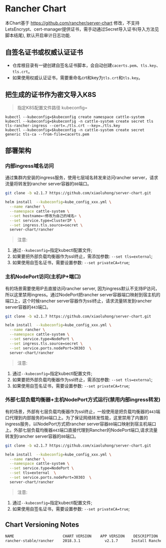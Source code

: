 # Rancher Chart

本Chart基于 https://github.com/rancher/server-chart 修改，不支持LetsEncrypt、cert-manager提供证书，需手动通过Secret导入证书(导入方法见脚本结尾), 默认开启审计日志功能.
## 自签名证书或权威认证证书

- 仓库根目录有一键创建自签名证书脚本，会自动创建`cacerts.pem`、`tls.key`、`tls.crt`。
- 如果使用权威认证证书，需要重命名crt和key为`tls.crt`和`tls.key`。

## 把生成的证书作为密文导入K8S

> 指定K8S配置文件路径
kubeconfig=

```
kubectl --kubeconfig=$kubeconfig create namespace cattle-system
kubectl --kubeconfig=$kubeconfig -n cattle-system create secret tls tls-rancher-ingress --cert=./tls.crt --key=./tls.key
kubectl --kubeconfig=$kubeconfig -n cattle-system create secret generic tls-ca --from-file=cacerts.pem
```

## 部署架构

### 内部ingress域名访问

通过集群内安装的ingress服务，使用七层域名转发来访问rancher server，请求流量将转发到rancher server容器的`80`端口。

```bash
git clone -b v2.1.7 https://github.com/xiaoluhong/server-chart.git

helm install  --kubeconfig=kube_config_xxx.yml \
  --name rancher \
  --namespace cattle-system \
  --set hostname=<修改为自己的域名> \
  --set service.type=ClusterIP \
  --set ingress.tls.source=secret \
  server-chart/rancher
```

>注意:

1. 通过`--kubeconfig=`指定kubectl配置文件;
1. 如果要把外部负载均衡器作为ssl终止，需添加参数: `--set tls=external`;
1. 如果使用自签名证书，需要设置参数: `--set privateCA=true`;

### 主机NodePort访问(主机IP+端口)

有的场景需要使用IP去直接访问rancher server, 因为ingress默认不支持IP访问，所以这里禁用ingress。通过NodePort把rancher server容器端口映射到宿主机的端口上，这个时候rancher server容器作为ssl终止，请求流量转发到rancher server容器的`443`端口。

```bash
git clone -b v2.1.7 https://github.com/xiaoluhong/server-chart.git

helm install  --kubeconfig=kube_config_xxx.yml \
  --name rancher \
  --namespace cattle-system \
  --set service.type=NodePort \
  --set ingress.tls.source=secret \
  --set service.ports.nodePort=30303  \
  server-chart/rancher
```

>注意:

1. 通过`--kubeconfig=`指定kubectl配置文件;
1. 如果要把外部负载均衡器作为ssl终止，需添加参数: `--set tls=external`;
1. 如果使用自签名证书，需要设置参数: `--set privateCA=true`;

### 外部七层负载均衡器+主机NodePort方式运行(禁用内部ingress转发)

有的场景，外部有七层负载均衡器作为ssl终止，一般使用是把负载均衡器的`443`端口代理到内部服务的`80`端口上。为了保证网络转发性能，这里禁用了内置的ingress服务，以NodePort方式把rancher server容器`80`端口映射到宿主机端口上。外部七层负载均衡器`443`端口直接代理到Rancher的NodePort端口,请求流量转发到rancher server容器的`80`端口。

```bash
git clone -b v2.1.7 https://github.com/xiaoluhong/server-chart.git

helm install  --kubeconfig=kube_config_xxx.yml \
  --name rancher \
  --namespace cattle-system \
  --set service.type=NodePort \
  --set tls=external  \
  --set service.ports.nodePort=30303  \
  server-chart/rancher
```
>注意:

1. 通过`--kubeconfig=`指定kubectl配置文件;
1. 如果使用自签名证书，需要设置参数: `--set privateCA=true`;


## Chart Versioning Notes

```bash
NAME                      CHART VERSION    APP VERSION    DESCRIPTION
rancher-stable/rancher    2018.3.1           v2.1.7      Install Rancher Server to manage Kubernetes clusters acro...
```
